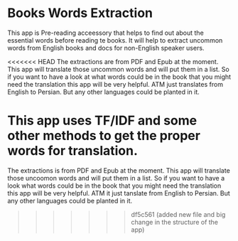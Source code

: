 # Books Words Extraction

This app is Pre-reading acceessory that helps to find out about the essential words before reading te books. It will help to extract uncommon words from English books and docs for non-English speaker users.

<<<<<<< HEAD
The extractions are from PDF and Epub at the moment. This app will translate those uncommon words and will put them in a list. So if you want to have a look at what words could be in the book that you might need the translation this app will be very helpful.
ATM just translates from English to Persian. But any other languages could be planted in it. 

This app uses TF/IDF and some other methods to get the proper words for translation. 
=======
The extractions is from PDF and Epub at the moment. This app will translate those uncoomon words and will put them in a list. So if you want to have a look what words could be in the book that you might need the translation this app will be very helpful.
ATM it just tanslate from English to Persian. But any other languages could be planted in it.
>>>>>>> df5c561 (added new file and big change in the structure of the app)
